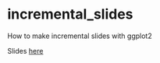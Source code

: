 # incremental_slides
How to make incremental slides with ggplot2

Slides [here](https://weiyangtham.github.io/incremental_slides/incremental_slides.html)